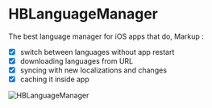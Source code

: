 # HBLanguageManager

The best language manager for iOS apps that do,
Markup : 
- [x] switch between languages without app restart
- [x] downloading languages from URL
- [x] syncing with new localizations and changes
- [x] caching it inside app

![HBLanguageManager](https://github.com/hilalbaig/HBLanguageManager/blob/master/example.gif")
